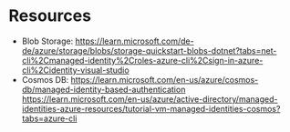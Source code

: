 # Resources
- Blob Storage: https://learn.microsoft.com/de-de/azure/storage/blobs/storage-quickstart-blobs-dotnet?tabs=net-cli%2Cmanaged-identity%2Croles-azure-cli%2Csign-in-azure-cli%2Cidentity-visual-studio
- Cosmos DB: https://learn.microsoft.com/en-us/azure/cosmos-db/managed-identity-based-authentication
https://learn.microsoft.com/en-us/azure/active-directory/managed-identities-azure-resources/tutorial-vm-managed-identities-cosmos?tabs=azure-cli